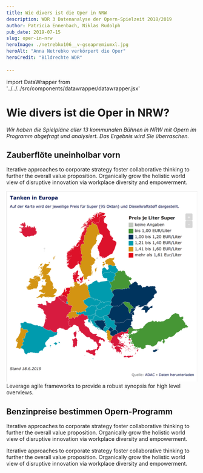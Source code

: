 ```yaml
---
title: Wie divers ist die Oper in NRW
description: WDR 3 Datenanalyse der Opern-Spielzeit 2018/2019
author: Patricia Ennenbach, Niklas Rudolph
pub_date: 2019-07-15
slug: oper-in-nrw
heroImage: ./netrebko106__v-gseapremiumxl.jpg
heroAlt: "Anna Netrebko verkörpert die Oper"
heroCredit: "Bildrechte WDR"

---
```


import DataWrapper from '../../../src/components/datawrapper/datawrapper.jsx'

# Wie divers ist die Oper in NRW?

*Wir haben die Spielpläne aller 13 kommunalen Bühnen in NRW mit Opern im Programm abgefragt und analysiert. Das Ergebnis wird Sie überraschen.*

## Zauberflöte uneinholbar vorn
Iterative approaches to corporate strategy foster collaborative thinking to further the overall value proposition. Organically grow the holistic world view of disruptive innovation via workplace diversity and empowerment.

<DataWrapper
    title="Wo die Zauberflöte zu sehen war"
    caption="Die Zauberflöte wurde an 7 von 13 Opernhäusern in NRW gespielt."
    aria="Aufführungen der Zauberflöte gab es in Köln, Düsseldorf/Duisburg, Bielefeld, Bonn, Essen, Krefeld Mönchengladbach"
    src="//datawrapper.dwcdn.net/rjRUb/7/"
/>

![Super Operngrafik](tanken.png)
Leverage agile frameworks to provide a robust synopsis for high level overviews.

## Benzinpreise bestimmen Opern-Programm
Iterative approaches to corporate strategy foster collaborative thinking to further the overall value proposition. Organically grow the holistic world view of disruptive innovation via workplace diversity and empowerment.

Iterative approaches to corporate strategy foster collaborative thinking to further the overall value proposition. Organically grow the holistic world view of disruptive innovation via workplace diversity and empowerment.
